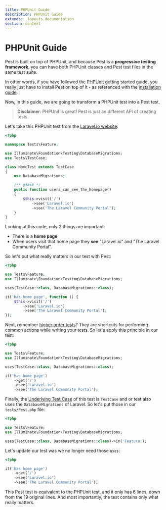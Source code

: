 ```yaml
---
title: PHPUnit Guide
description: PHPUnit Guide
extends: _layouts.documentation
section: content
---
```


# PHPUnit Guide

Pest is built on top of PHPUnit, and because Pest is a **progressive testing framework**, you can
have both PHPUnit classes and Pest test files in the same test suite.

In other words, if you have followed the [PHPUnit](https://phpunit.de/) getting started guide, you really just
have to install Pest on top of it - as referenced with the [installation guide](/docs/installation).

Now, in this guide, we are going to transform a PHPUnit test into a Pest test.

> **Disclaimer**: PHPUnit is great! Pest is just an different API of creating tests.

Let's take this PHPUnit test from the [Laravel.io website](https://laravel.io):
```php
<?php

namespace Tests\Feature;

use Illuminate\Foundation\Testing\DatabaseMigrations;
use Tests\TestCase;

class HomeTest extends TestCase
{
    use DatabaseMigrations;

    /** @test */
    public function users_can_see_the_homepage()
    {
        $this->visit('/')
            ->see('Laravel.io')
            ->see('The Laravel Community Portal');
    }
}
```

Looking at this code, only 2 things are important:

- There is a **home page**
- When users visit that home page they **see** "Laravel.io" and  "The Laravel Community Portal".

So let's put what really matters in our test with Pest:
```php
<?php

use Tests\Feature;
use Illuminate\Foundation\Testing\DatabaseMigrations;

uses(TestCase::class, DatabaseMigrations::class);

it('has home page', function () {
    $this->visit('/')
        ->see('Laravel.io')
        ->see('The Laravel Community Portal');
});
```

Next, remember [higher order tests](/docs/higher-order-tests)? They are shortcuts for
performing common actions while writing your tests. So let's apply this principle in our test:

```php
<?php

use Tests\Feature;
use Illuminate\Foundation\Testing\DatabaseMigrations;

uses(TestCase::class, DatabaseMigrations::class);

it('has home page')
    ->get('/')
    ->see('Laravel.io')
    ->see('The Laravel Community Portal');
```

Finally, the [Underlying Test Case](docs/underlying-test-case/) of this test
is `TestCase` and or test also uses the `DatabaseMigrations` of Laravel. So
let's put those in our `tests/Pest.php` file:
```php
<?php

use Tests\Feature;
use Illuminate\Foundation\Testing\DatabaseMigrations;

uses(TestCase::class, DatabaseMigrations::class)->in('Feature');
```

Let's update our test was we no longer need those `uses`:
```php
<?php

it('has home page')
    ->get('/')
    ->see('Laravel.io')
    ->see('The Laravel Community Portal');
```

This Pest test is equivalent to the PHPUnit test, and it only has 6 lines, down from the
19 original lines. And most importantly, the test contains only what really matters.

